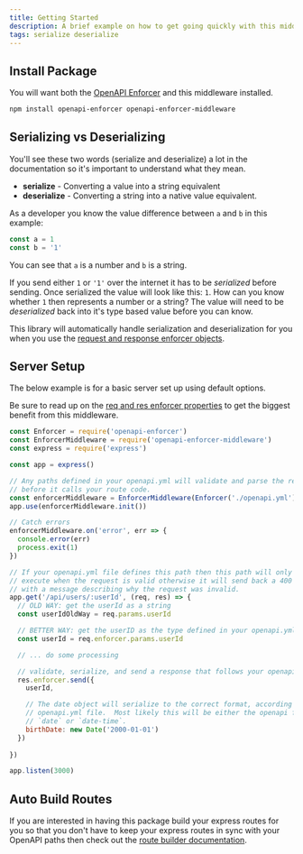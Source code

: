 ```yaml
---
title: Getting Started
description: A brief example on how to get going quickly with this middleware.
tags: serialize deserialize
---
```


## Install Package

You will want both the [OpenAPI Enforcer](https://www.npmjs.com/package/openapi-enforcer) and this middleware installed.

```bash
npm install openapi-enforcer openapi-enforcer-middleware
```

## Serializing vs Deserializing

<el-alert title="Read this section if you're unfamiliar with serialization." type="error"></el-alert>

You'll see these two words (serialize and deserialize) a lot in the documentation so it's important to understand what they mean.

- **serialize** - Converting a value into a string equivalent
- **deserialize** - Converting a string into a native value equivalent.

As a developer you know the value difference between `a` and `b` in this example:

```js
const a = 1
const b = '1'
```

You can see that `a` is a number and `b` is a string.

If you send either `1` or `'1'` over the internet it has to be *serialized* before sending. Once serialized the value will look like this: `1`. How can you know whether `1` then represents a number or a string? The value will need to be *deserialized* back into it's type based value before you can know.

This library will automatically handle serialization and deserialization for you when you use the [request and response enforcer objects](./req-res-enforcer).

## Server Setup

The below example is for a basic server set up using default options.

Be sure to read up on the [req and res enforcer properties](./req-res-enforcer) to get the biggest benefit from this middleware.

```js
const Enforcer = require('openapi-enforcer')
const EnforcerMiddleware = require('openapi-enforcer-middleware')
const express = require('express')

const app = express()

// Any paths defined in your openapi.yml will validate and parse the request
// before it calls your route code.
const enforcerMiddleware = EnforcerMiddleware(Enforcer('./openapi.yml'))
app.use(enforcerMiddleware.init())

// Catch errors
enforcerMiddleware.on('error', err => {
  console.error(err)
  process.exit(1)
}) 

// If your openapi.yml file defines this path then this path will only
// execute when the request is valid otherwise it will send back a 400
// with a message describing why the request was invalid.
app.get('/api/users/:userId', (req, res) => {
  // OLD WAY: get the userId as a string
  const userIdOldWay = req.params.userId  

  // BETTER WAY: get the userID as the type defined in your openapi.yml file
  const userId = req.enforcer.params.userId

  // ... do some processing

  // validate, serialize, and send a response that follows your openapi.yml file
  res.enforcer.send({
    userId,

    // The date object will serialize to the correct format, according to your
    // openapi.yml file.  Most likely this will be either the openapi format
    // `date` or `date-time`.
    birthDate: new Date('2000-01-01') 
  })
  
})

app.listen(3000)
```

## Auto Build Routes

If you are interested in having this package build your express routes for you so that you don't have to keep your express routes in sync with your OpenAPI paths then check out the [route builder documentation](./route-builder).
